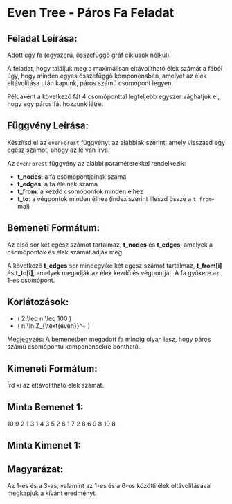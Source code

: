 # Even Tree - Páros Fa Feladat

## Feladat Leírása:

Adott egy fa (egyszerű, összefüggő gráf ciklusok nélkül).

A feladat, hogy találjuk meg a maximálisan eltávolítható élek számát a fából úgy, hogy minden egyes összefüggő komponensben, amelyet az élek eltávolítása után kapunk, páros számú csomópont legyen.

Példaként a következő fát 4 csomóponttal legfeljebb egyszer vághatjuk el, hogy egy páros fát hozzunk létre.

## Függvény Leírása:

Készítsd el az `evenForest` függvényt az alábbiak szerint, amely visszaad egy egész számot, ahogy az le van írva.

Az `evenForest` függvény az alábbi paraméterekkel rendelkezik:
- **t_nodes**: a fa csomópontjainak száma
- **t_edges**: a fa éleinek száma
- **t_from**: a kezdő csomópontok minden élhez
- **t_to**: a végpontok minden élhez (index szerint illeszd össze a `t_from`-mal)

## Bemeneti Formátum:

Az első sor két egész számot tartalmaz, **t_nodes** és **t_edges**, amelyek a csomópontok és élek számát adják meg.

A következő **t_edges** sor mindegyike két egész számot tartalmaz, **t_from[i]** és **t_to[i]**, amelyek megadják az élek kezdő és végpontját. A fa gyökere az 1-es csomópont.

## Korlátozások:
- \( 2 \leq n \leq 100 \)
- \( n \in Z_{\text{even}}^+ \)

Megjegyzés: A bemenetben megadott fa mindig olyan lesz, hogy páros számú csomópontú komponensekre bontható.

## Kimeneti Formátum:

Írd ki az eltávolítható élek számát.

## Minta Bemenet 1:

10 9 2 1 3 1 4 3 5 2 6 1 7 2 8 6 9 8 10 8


## Minta Kimenet 1:


## Magyarázat:

Az 1-es és a 3-as, valamint az 1-es és a 6-os közötti élek eltávolításával megkapjuk a kívánt eredményt.
